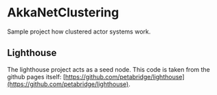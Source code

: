 # AkkaNetClustering

Sample project how clustered actor systems work.

## Lighthouse

The lighthouse project acts as a seed node.
This code is taken from the github pages itself:
[https://github.com/petabridge/lighthouse](https://github.com/petabridge/lighthouse).
